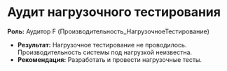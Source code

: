 # Аудит нагрузочного тестирования

**Роль:** Аудитор F (Производительность_НагрузочноеТестирование)

- **Результат:** Нагрузочное тестирование не проводилось. Производительность системы под нагрузкой неизвестна.
- **Рекомендация:** Разработать и провести нагрузочные тесты.